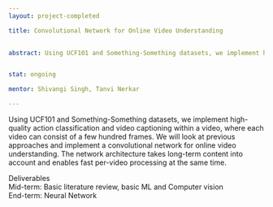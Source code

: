 ```yaml
---
layout: project-completed

title: Convolutional Network for Online Video Understanding
 

abstract: Using UCF101 and Something-Something datasets, we implement high-quality action classification and video captioning within a video, where each video can consist of a few hundred frames. We will look at previous approaches and implement a convolutional network for online video understanding. The network architecture takes long-term content into account and enables fast per-video processing at the same time.


stat: ongoing 

mentor: Shivangi Singh, Tanvi Nerkar

---
```

Using UCF101 and Something-Something datasets, we implement high-quality action classification and video captioning within a video, where each video can consist of a few hundred frames. We will look at previous approaches and implement a convolutional network for online video understanding. The network architecture takes long-term content into account and enables fast per-video processing at the same time.<br>

Deliverables  
Mid-term: Basic literature review, basic ML and Computer vision  
End-term: Neural Network

